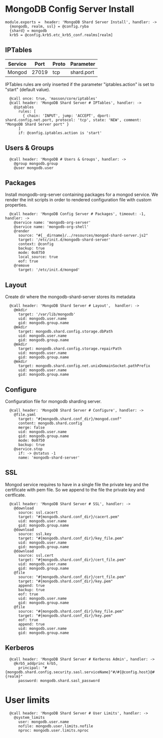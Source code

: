 
# MongoDB Config Server Install

    module.exports =  header: 'MongoDB Shard Server Install', handler: ->
      {mongodb, realm, ssl} = @config.ryba
      {shard} = mongodb
      krb5 = @config.krb5.etc_krb5_conf.realms[realm]

## IPTables

| Service       | Port  | Proto | Parameter       |
|---------------|-------|-------|-----------------|
| Mongod        | 27019 |  tcp  |  shard.port |

IPTables rules are only inserted if the parameter "iptables.action" is set to
"start" (default value).

      @call once: true, 'masson/core/iptables'
      @call header: 'MongoDB Shard Server # IPTables', handler: ->
        @iptables
          rules: [
            { chain: 'INPUT', jump: 'ACCEPT', dport: shard.config.net.port, protocol: 'tcp', state: 'NEW', comment: "MongoDB Shard Server port" }
          ]
          if: @config.iptables.action is 'start'

## Users & Groups

      @call header: 'MongoDB # Users & Groups', handler: ->
        @group mongodb.group
        @user mongodb.user

## Packages

Install mongodb-org-server containing packages for a mongod service. We render the init scripts
in order to rendered configuration file with custom properties.

      @call header: 'MongoDB Config Server # Packages', timeout: -1, handler: ->
        @service name: 'mongodb-org-server'
        @service name: 'mongodb-org-shell'
        @render
          source: "#{__dirname}/../resources/mongod-shard-server.js2"
          target: '/etc/init.d/mongodb-shard-server'
          context: @config
          backup: true
          mode: 0o0750
          local_source: true
          eof: true
        @remove
          target: '/etc/init.d/mongod'

## Layout

Create dir where the mongodb-shard-server stores its metadata

      @call header: 'MongoDB Shard Server # Layout',  handler: ->
        @mkdir
          target: '/var/lib/mongodb'
          uid: mongodb.user.name
          gid: mongodb.group.name
        @mkdir
          target: mongodb.shard.config.storage.dbPath
          uid: mongodb.user.name
          gid: mongodb.group.name
        @mkdir
          target: mongodb.shard.config.storage.repairPath
          uid: mongodb.user.name
          gid: mongodb.group.name
        @mkdir
          target: mongodb.shard.config.net.unixDomainSocket.pathPrefix
          uid: mongodb.user.name
          gid: mongodb.group.name

## Configure

Configuration file for mongodb sharding server.

      @call header: 'MongoDB Shard Server # Configure', handler: ->
        @file.yaml
          target: "#{mongodb.shard.conf_dir}/mongod.conf"
          content: mongodb.shard.config
          merge: false
          uid: mongodb.user.name
          gid: mongodb.group.name
          mode: 0o0750
          backup: true
        @service.stop
          if: -> @status -1
          name: 'mongodb-shard-server'

## SSL

Mongod service requires to have in a single file the private key and the certificate
with pem file. So we append to the file the private key and certficate.

      @call header: 'MongoDB Shard Server # SSL', handler: ->
        @download
          source: ssl.cacert
          target: "#{mongodb.shard.conf_dir}/cacert.pem"
          uid: mongodb.user.name
          gid: mongodb.group.name
        @download
          source: ssl.key
          target: "#{mongodb.shard.conf_dir}/key_file.pem"
          uid: mongodb.user.name
          gid: mongodb.group.name
        @download
          source: ssl.cert
          target: "#{mongodb.shard.conf_dir}/cert_file.pem"
          uid: mongodb.user.name
          gid: mongodb.group.name
        @file
          source: "#{mongodb.shard.conf_dir}/cert_file.pem"
          target: "#{mongodb.shard.conf_dir}/key.pem"
          append: true
          backup: true
          eof: true
          uid: mongodb.user.name
          gid: mongodb.group.name
        @file
          source: "#{mongodb.shard.conf_dir}/key_file.pem"
          target: "#{mongodb.shard.conf_dir}/key.pem"
          eof: true
          append: true
          uid: mongodb.user.name
          gid: mongodb.group.name

## Kerberos

      @call header: 'MongoDB Shard Server # Kerberos Admin', handler: ->
        @krb5_addprinc krb5,
          principal: "#{mongodb.shard.config.security.sasl.serviceName}"#/#{@config.host}@#{realm}"
          password: mongodb.shard.sasl_password

# User limits

      @call header: 'MongoDB Shard Server # User Limits', handler: ->
        @system_limits
          user: mongodb.user.name
          nofile: mongodb.user.limits.nofile
          nproc: mongodb.user.limits.nproc
